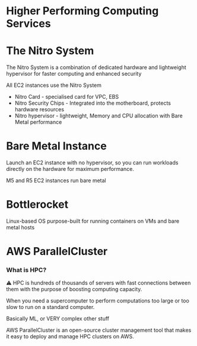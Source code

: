 # Higher Performing Computing Services

# The Nitro System

The Nitro System is a combination of dedicated hardware and lightweight hypervisor for faster computing and enhanced security

All EC2 instances use the Nitro System

- Nitro Card - specialised card for VPC, EBS
- Nitro Security Chips - Integrated into the motherboard, protects hardware resources
- Nitro hypervisor - lightweight, Memory and CPU allocation with Bare Metal performance

# Bare Metal Instance

Launch an EC2 instance with no hypervisor, so you can run workloads directly on the hardware for maximum performance.

M5 and R5 EC2 instances run bare metal

# Bottlerocket

Linux-based OS purpose-built for running containers on VMs and bare metal hosts

# AWS ParallelCluster

### What is HPC?

<aside>
⚠️ HPC is hundreds of thousands of servers with fast connections between them with the purpose of boosting computing capacity.

</aside>

When you need a supercomputer to perform computations too large or too slow to run on a standard computer.

Basically ML, or VERY complex other stuff

AWS ParallelCluster is an open-source cluster management tool that makes it easy to deploy and manage HPC clusters on AWS.